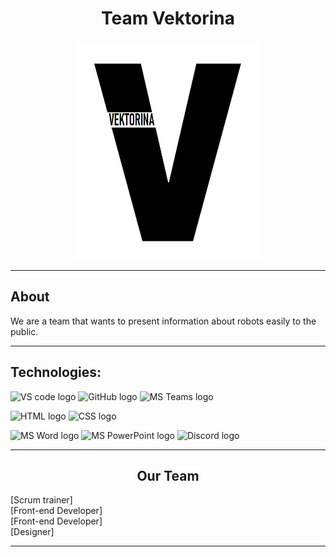 <h1 align = "center">Team Vektorina</h1>
<p align="center">
<img src="images/logo.jpg" alt = "logo" width = 300px height = 350px>
</p>
<hr>
<h2> About</h2>
<p>We are a team that wants to present information about robots easily to the public.</b></p>
<hr>
<h2> Technologies: </h2>
<p>
    <img src="https://upload.wikimedia.org/wikipedia/commons/thumb/9/9a/Visual_Studio_Code_1.35_icon.svg/2048px-Visual_Studio_Code_1.35_icon.svg.png" alt="VS code logo" width=48px/></a>
   <img src="https://cdn-icons-png.flaticon.com/512/2111/2111612.png" alt="GitHub logo" width = "50px"/></a>
   <img src="https://img.icons8.com/color/344/microsoft-teams.png" alt = "MS Teams logo" width="50px" /></a>
</p>
<p align="left">
<img src="https://upload.wikimedia.org/wikipedia/commons/thumb/6/61/HTML5_logo_and_wordmark.svg/640px-HTML5_logo_and_wordmark.svg.png" alt="HTML logo" width="50px" height = "50px"/></a>
<img src="https://upload.wikimedia.org/wikipedia/commons/thumb/d/d5/CSS3_logo_and_wordmark.svg/120px-CSS3_logo_and_wordmark.svg.png" alt="CSS logo" width="38px" height = "50px"/></a>
</p>
<p align="left">
  <img src="https://img.icons8.com/color/344/ms-word.png" alt="MS Word logo" width=48px /></a>
 <img src="https://img.icons8.com/color/344/ms-powerpoint.png" alt="MS PowerPoint logo" width=48px /></a>
<img src="images/Discord.jpg" alt="Discord logo" width=48px /></a>
</p>
<hr>
<h2 align = "center"> Our Team</h2>
 <a href = >  </a> [Scrum trainer]<br>
 <a href = >  </a> [Front-end Developer]<br>
 <a href = >  </a> [Front-end Developer]<br>
 <a href = > </a> [Designer]<br>

<hr>
